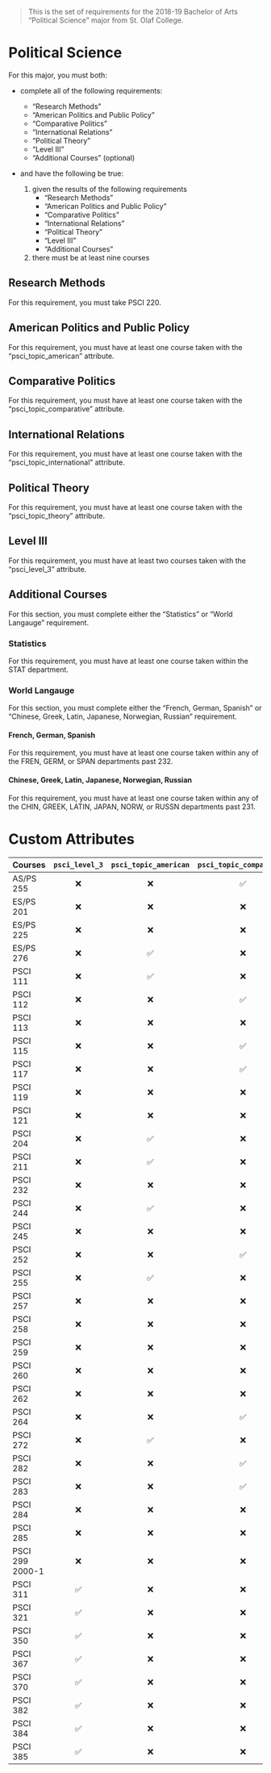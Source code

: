 > This is the set of requirements for the 2018-19 Bachelor of Arts “Political Science” major from St. Olaf College.

# Political Science
For this major, you must both:

- complete all of the following requirements:
    - “Research Methods”
    - “American Politics and Public Policy”
    - “Comparative Politics”
    - “International Relations”
    - “Political Theory”
    - “Level III”
    - “Additional Courses” (optional)

- and have the following be true:
    1. given the results of the following requirements
        - “Research Methods”
        - “American Politics and Public Policy”
        - “Comparative Politics”
        - “International Relations”
        - “Political Theory”
        - “Level III”
        - “Additional Courses”
    2. there must be at least nine courses

## Research Methods
For this requirement, you must take PSCI 220.


## American Politics and Public Policy
For this requirement, you must have at least one course taken with the “psci_topic_american” attribute.


## Comparative Politics
For this requirement, you must have at least one course taken with the “psci_topic_comparative” attribute.


## International Relations
For this requirement, you must have at least one course taken with the “psci_topic_international” attribute.


## Political Theory
For this requirement, you must have at least one course taken with the “psci_topic_theory” attribute.


## Level III
For this requirement, you must have at least two courses taken with the “psci_level_3” attribute.


## Additional Courses
For this section, you must complete either the “Statistics” or “World Langauge” requirement.

### Statistics
For this requirement, you must have at least one course taken within the STAT department.

### World Langauge
For this section, you must complete either the “French, German, Spanish” or “Chinese, Greek, Latin, Japanese, Norwegian, Russian” requirement.

#### French, German, Spanish
For this requirement, you must have at least one course taken within any of the FREN, GERM, or SPAN departments past 232.

#### Chinese, Greek, Latin, Japanese, Norwegian, Russian
For this requirement, you must have at least one course taken within any of the CHIN, GREEK, LATIN, JAPAN, NORW, or RUSSN departments past 231.

# Custom Attributes

Courses | `psci_level_3` | `psci_topic_american` | `psci_topic_comparative` | `psci_topic_international` | `psci_topic_theory`
--- | :---: | :---: | :---: | :---: | :---:
AS/PS 255 | ❌ | ❌ | ✅ | ❌ | ❌
ES/PS 201 | ❌ | ❌ | ❌ | ✅ | ❌
ES/PS 225 | ❌ | ❌ | ❌ | ❌ | ✅
ES/PS 276 | ❌ | ✅ | ❌ | ❌ | ❌
PSCI 111 | ❌ | ✅ | ❌ | ❌ | ❌
PSCI 112 | ❌ | ❌ | ✅ | ❌ | ❌
PSCI 113 | ❌ | ❌ | ❌ | ❌ | ✅
PSCI 115 | ❌ | ❌ | ✅ | ✅ | ❌
PSCI 117 | ❌ | ❌ | ✅ | ❌ | ❌
PSCI 119 | ❌ | ❌ | ❌ | ✅ | ✅
PSCI 121 | ❌ | ❌ | ❌ | ✅ | ❌
PSCI 204 | ❌ | ✅ | ❌ | ❌ | ❌
PSCI 211 | ❌ | ✅ | ❌ | ❌ | ❌
PSCI 232 | ❌ | ❌ | ❌ | ❌ | ✅
PSCI 244 | ❌ | ✅ | ❌ | ❌ | ❌
PSCI 245 | ❌ | ❌ | ❌ | ✅ | ❌
PSCI 252 | ❌ | ❌ | ✅ | ❌ | ❌
PSCI 255 | ❌ | ✅ | ❌ | ❌ | ❌
PSCI 257 | ❌ | ❌ | ❌ | ✅ | ❌
PSCI 258 | ❌ | ❌ | ❌ | ✅ | ❌
PSCI 259 | ❌ | ❌ | ❌ | ❌ | ✅
PSCI 260 | ❌ | ❌ | ❌ | ❌ | ✅
PSCI 262 | ❌ | ❌ | ❌ | ❌ | ✅
PSCI 264 | ❌ | ❌ | ✅ | ❌ | ❌
PSCI 272 | ❌ | ✅ | ❌ | ❌ | ❌
PSCI 282 | ❌ | ❌ | ✅ | ❌ | ❌
PSCI 283 | ❌ | ❌ | ✅ | ❌ | ❌
PSCI 284 | ❌ | ❌ | ❌ | ❌ | ✅
PSCI 285 | ❌ | ❌ | ❌ | ✅ | ❌
PSCI 299 2000-1 | ❌ | ❌ | ❌ | ❌ | ✅
PSCI 311 | ✅ | ❌ | ❌ | ❌ | ❌
PSCI 321 | ✅ | ❌ | ❌ | ❌ | ❌
PSCI 350 | ✅ | ❌ | ❌ | ❌ | ❌
PSCI 367 | ✅ | ❌ | ❌ | ❌ | ❌
PSCI 370 | ✅ | ❌ | ❌ | ❌ | ❌
PSCI 382 | ✅ | ❌ | ❌ | ❌ | ❌
PSCI 384 | ✅ | ❌ | ❌ | ❌ | ❌
PSCI 385 | ✅ | ❌ | ❌ | ❌ | ❌

